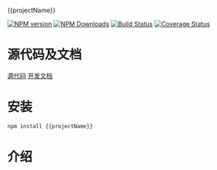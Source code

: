 {{projectName}}


[![NPM version][npm-image]][npm-url]
[![NPM Downloads][downloads-image]][npm-url]
[![Build Status](https://travis-ci.org/heifade/{{projectName}}.svg?branch=master)](https://travis-ci.org/heifade/{{projectName}})
[![Coverage Status](https://coveralls.io/repos/github/heifade/{{projectName}}/badge.svg?branch=master)](https://coveralls.io/github/heifade/{{projectName}}?branch=master)

[npm-image]: https://img.shields.io/npm/v/{{projectName}}.svg?style=flat-square
[npm-url]: https://npmjs.org/package/{{projectName}}
[downloads-image]: https://img.shields.io/npm/dm/{{projectName}}.svg

# 源代码及文档
[源代码](https://github.com/heifade/{{projectName}})
[开发文档](https://heifade.github.io/{{projectName}}/)

# 安装
```bash
npm install {{projectName}}
```

# 介绍
